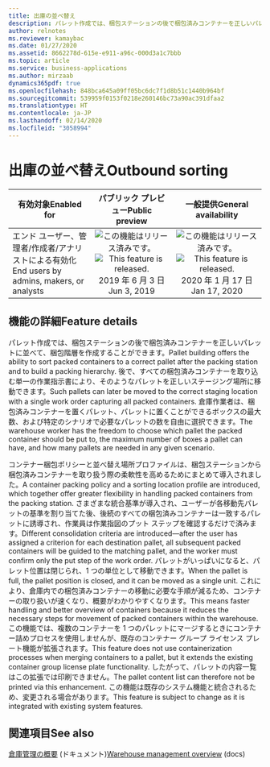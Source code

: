 ```yaml
---
title: 出庫の並べ替え
description: パレット作成では、梱包ステーションの後で梱包済みコンテナーを正しいパレットに並べて、梱包階層を作成することができます。
author: relnotes
ms.reviewer: kamaybac
ms.date: 01/27/2020
ms.assetid: 8662278d-615e-e911-a96c-000d3a1c7bbb
ms.topic: article
ms.service: business-applications
ms.author: mirzaab
dynamics365pdf: true
ms.openlocfilehash: 848bca645a09ff05bc6dc7f1d8b51c1440b964bf
ms.sourcegitcommit: 539959f0153f0218e260146bc73a90ac391dfaa2
ms.translationtype: HT
ms.contentlocale: ja-JP
ms.lasthandoff: 02/14/2020
ms.locfileid: "3058994"
---
```

# <a name="outbound-sorting"></a><span data-ttu-id="13e6f-103">出庫の並べ替え</span><span class="sxs-lookup"><span data-stu-id="13e6f-103">Outbound sorting</span></span>


| <span data-ttu-id="13e6f-104">有効対象</span><span class="sxs-lookup"><span data-stu-id="13e6f-104">Enabled for</span></span>    |  <span data-ttu-id="13e6f-105">パブリック プレビュー</span><span class="sxs-lookup"><span data-stu-id="13e6f-105">Public preview</span></span> | <span data-ttu-id="13e6f-106">一般提供</span><span class="sxs-lookup"><span data-stu-id="13e6f-106">General availability</span></span> | 
| ---------- | :----------: |:----------: |
|<span data-ttu-id="13e6f-107">エンド ユーザー、管理者/作成者/アナリストによる有効化</span><span class="sxs-lookup"><span data-stu-id="13e6f-107">End users by admins, makers, or analysts</span></span>|<span data-ttu-id="13e6f-108">![この機能はリリース済みです。](/dynamics365-release-plan/media/green-checkmark.png "この機能はリリース済みです。")</span><span class="sxs-lookup"><span data-stu-id="13e6f-108">![This feature is released.](/dynamics365-release-plan/media/green-checkmark.png "This feature is released.")</span></span> <span data-ttu-id="13e6f-109">2019 年 6 月 3 日</span><span class="sxs-lookup"><span data-stu-id="13e6f-109">Jun 3, 2019</span></span>| <span data-ttu-id="13e6f-110">![この機能はリリース済みです。](/dynamics365-release-plan/media/green-checkmark.png "この機能はリリース済みです。")</span><span class="sxs-lookup"><span data-stu-id="13e6f-110">![This feature is released.](/dynamics365-release-plan/media/green-checkmark.png "This feature is released.")</span></span> <span data-ttu-id="13e6f-111">2020 年 1 月 17 日</span><span class="sxs-lookup"><span data-stu-id="13e6f-111">Jan 17, 2020</span></span>|






## <a name="feature-details"></a><span data-ttu-id="13e6f-112">機能の詳細</span><span class="sxs-lookup"><span data-stu-id="13e6f-112">Feature details</span></span>
<!--feature detail start -->
<span data-ttu-id="13e6f-113">パレット作成では、梱包ステーションの後で梱包済みコンテナーを正しいパレットに並べて、梱包階層を作成することができます。</span><span class="sxs-lookup"><span data-stu-id="13e6f-113">Pallet building offers the ability to sort packed containers to a correct pallet after the packing station and to build a packing hierarchy.</span></span> <span data-ttu-id="13e6f-114">後で、すべての梱包済みコンテナーを取り込む単一の作業指示書により、そのようなパレットを正しいステージング場所に移動できます。</span><span class="sxs-lookup"><span data-stu-id="13e6f-114">Such pallets can later be moved to the correct staging location with a single work order capturing all packed containers.</span></span> <span data-ttu-id="13e6f-115">倉庫作業者は、梱包済みコンテナーを置くパレット、パレットに置くことができるボックスの最大数、および特定のシナリオで必要なパレットの数を自由に選択できます。</span><span class="sxs-lookup"><span data-stu-id="13e6f-115">The warehouse worker has the freedom to choose which pallet the packed container should be put to, the maximum number of boxes a pallet can have, and how many pallets are needed in any given scenario.</span></span> 

<span data-ttu-id="13e6f-116">コンテナー梱包ポリシーと並べ替え場所プロファイルは、梱包ステーションから梱包済みコンテナーを取り扱う際の柔軟性を高めるためにまとめて導入されました。</span><span class="sxs-lookup"><span data-stu-id="13e6f-116">A container packing policy and a sorting location profile are introduced, which together offer greater flexibility in handling packed containers from the packing station.</span></span> <span data-ttu-id="13e6f-117">さまざまな統合基準が導入され、ユーザーが各移動先パレットの基準を割り当てた後、後続のすべての梱包済みコンテナーは一致するパレットに誘導され、作業員は作業指図のプット ステップを確認するだけで済みます。</span><span class="sxs-lookup"><span data-stu-id="13e6f-117">Different consolidation criteria are introduced—after the user has assigned a criterion for each destination pallet, all subsequent packed containers will be guided to the matching pallet, and the worker must confirm only the put step of the work order.</span></span> <span data-ttu-id="13e6f-118">パレットがいっぱいになると、パレット位置は閉じられ、1 つの単位として移動できます。</span><span class="sxs-lookup"><span data-stu-id="13e6f-118">When the pallet is full, the pallet position is closed, and it can be moved as a single unit.</span></span> <span data-ttu-id="13e6f-119">これにより、倉庫内での梱包済みコンテナーの移動に必要な手順が減るため、コンテナーの取り扱いが速くなり、概要がわかりやすくなります。</span><span class="sxs-lookup"><span data-stu-id="13e6f-119">This means faster handling and better overview of containers because it reduces the necessary steps for movement of packed containers within the warehouse.</span></span> <span data-ttu-id="13e6f-120">この機能では、複数のコンテナーを 1 つのパレットにマージするときにコンテナー詰めプロセスを使用しませんが、既存のコンテナー グループ ライセンス プレート機能が拡張されます。</span><span class="sxs-lookup"><span data-stu-id="13e6f-120">This feature does not use containerization processes when merging containers to a pallet, but it extends the existing container group license plate functionality.</span></span> <span data-ttu-id="13e6f-121">したがって、パレットの内容一覧はこの拡張では印刷できません。</span><span class="sxs-lookup"><span data-stu-id="13e6f-121">The pallet content list can therefore not be printed via this enhancement.</span></span> <span data-ttu-id="13e6f-122">この機能は既存のシステム機能と統合されるため、変更される場合があります。</span><span class="sxs-lookup"><span data-stu-id="13e6f-122">This feature is subject to change as it is integrated with existing system features.</span></span>
<!--feature detail end -->










## <a name="see-also"></a><span data-ttu-id="13e6f-123">関連項目</span><span class="sxs-lookup"><span data-stu-id="13e6f-123">See also</span></span>

<span data-ttu-id="13e6f-124">[倉庫管理の概要](https://docs.microsoft.com/dynamics365/supply-chain/warehousing/warehouse-management-overview) (ドキュメント)</span><span class="sxs-lookup"><span data-stu-id="13e6f-124">[Warehouse management overview](https://docs.microsoft.com/dynamics365/supply-chain/warehousing/warehouse-management-overview) (docs)</span></span>
